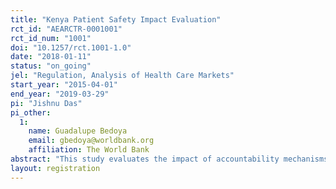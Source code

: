 ```yaml
---
title: "Kenya Patient Safety Impact Evaluation"
rct_id: "AEARCTR-0001001"
rct_id_num: "1001"
doi: "10.1257/rct.1001-1.0"
date: "2018-01-11"
status: "on_going"
jel: "Regulation, Analysis of Health Care Markets"
start_year: "2015-04-01"
end_year: "2019-03-29"
pi: "Jishnu Das"
pi_other:
  1:
    name: Guadalupe Bedoya
    email: gbedoya@worldbank.org
    affiliation: The World Bank
abstract: "This study evaluates the impact of accountability mechanisms–through different models of health inspections–on quality of care and patient safety, quantity, and prices of health services in Kenya. Using health markets as the unit of intervention (clusters of health facilities where no facility is more than 4 KM from the center of the market), we experimentally allocate all private and public health facilities in three Kenyan counties to one of three arms: (1) high-intensity inspections with enforcement of warnings and sanctions for non-compliant facilities; (2) high-intensity inspections with enforcement of warnings and sanctions for non-compliant facilities and public disclosure of inspection results, and (3) “business-as-usual” low-probability inspections (the control group). The results from this study will contribute to understanding the extent to which governance and accountability mechanisms can help improve service delivery in low-income countries, particularly in this case related to improving patient safety and quality of care in the public and private sectors, and if so, how these systems may operate when they are implemented “at scale.” Another important contribution of this project is the development of a set of tools and instruments that can be broadly deployed both in surveys of quality and in the design of inspection systems across diverse low-income settings."
layout: registration
---
```


